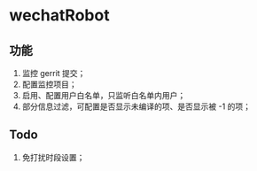 # wechatRobot
## 功能
1. 监控 gerrit 提交；
2. 配置监控项目；
3. 启用、配置用户白名单，只监听白名单内用户；
4. 部分信息过滤，可配置是否显示未编译的项、是否显示被 -1 的项；

## Todo
1. 免打扰时段设置；
